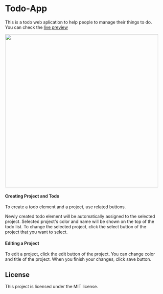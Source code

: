 # Todo-App
This is a todo web aplication to help people to manage their things to do. You can check the [live preview](https://todo-app-berkanteruysal.netlify.app/)

<img src="https://i.imgur.com/C6NGY3W.gif" width="500px">

#### Creating Project and Todo
To create a todo element and a project, use related buttons.



Newly created todo element will be automatically assigned to the selected project. Selected project's color and name will be shown on the top of the todo list. To change the selected project, click the select button of the project that you want to select.


#### Editing a Project
To edit a project, click the edit button of the project. You can change color and title of the project. When you finish your changes, click save button.


## License
This project is licensed under the MIT license.
